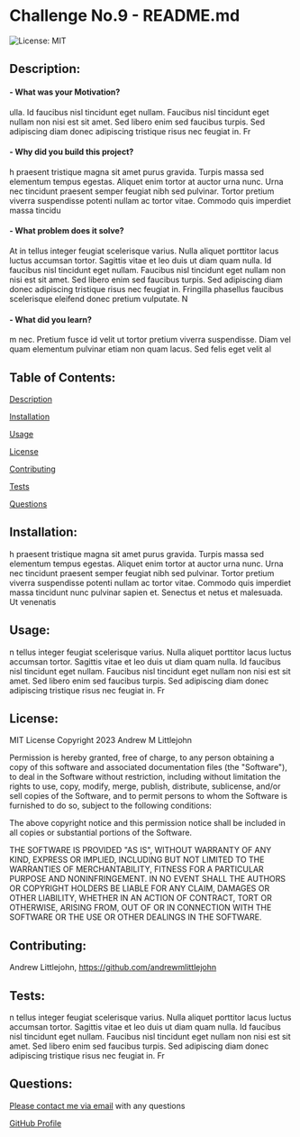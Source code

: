 

# Challenge No.9 - README.md

![License: MIT](https://img.shields.io/badge/License-MIT-yellow.svg)

## Description:

#### - What was your Motivation? 

ulla. Id faucibus nisl tincidunt eget nullam. Faucibus nisl tincidunt eget nullam non nisi est sit amet. Sed libero enim sed faucibus turpis. Sed adipiscing diam donec adipiscing tristique risus nec feugiat in. Fr 

#### - Why did you build this project? 

h praesent tristique magna sit amet purus gravida. Turpis massa sed elementum tempus egestas. Aliquet enim tortor at auctor urna nunc. Urna nec tincidunt praesent semper feugiat nibh sed pulvinar. Tortor pretium viverra suspendisse potenti nullam ac tortor vitae. Commodo quis imperdiet massa tincidu 

#### - What problem does it solve? 

At in tellus integer feugiat scelerisque varius. Nulla aliquet porttitor lacus luctus accumsan tortor. Sagittis vitae et leo duis ut diam quam nulla. Id faucibus nisl tincidunt eget nullam. Faucibus nisl tincidunt eget nullam non nisi est sit amet. Sed libero enim sed faucibus turpis. Sed adipiscing diam donec adipiscing tristique risus nec feugiat in. Fringilla phasellus faucibus scelerisque eleifend donec pretium vulputate. N 

#### - What did you learn? 

m nec. Pretium fusce id velit ut tortor pretium viverra suspendisse. Diam vel quam elementum pulvinar etiam non quam lacus. Sed felis eget velit al 
 

## Table of Contents:

<a href="#description">Description</a> 

<a href="#installation">Installation</a> 

<a href="#usage">Usage</a> 

<a href="#license">License</a> 

<a href="#contributing">Contributing</a> 

<a href="#tests">Tests</a> 

<a href="#questions">Questions</a> 


## Installation:

h praesent tristique magna sit amet purus gravida. Turpis massa sed elementum tempus egestas. Aliquet enim tortor at auctor urna nunc. Urna nec tincidunt praesent semper feugiat nibh sed pulvinar. Tortor pretium viverra suspendisse potenti nullam ac tortor vitae. Commodo quis imperdiet massa tincidunt nunc pulvinar sapien et. Senectus et netus et malesuada. Ut venenatis 

## Usage:

n tellus integer feugiat scelerisque varius. Nulla aliquet porttitor lacus luctus accumsan tortor. Sagittis vitae et leo duis ut diam quam nulla. Id faucibus nisl tincidunt eget nullam. Faucibus nisl tincidunt eget nullam non nisi est sit amet. Sed libero enim sed faucibus turpis. Sed adipiscing diam donec adipiscing tristique risus nec feugiat in. Fr

## License:

MIT License
Copyright 2023 Andrew M Littlejohn

Permission is hereby granted, free of charge, to any person obtaining a copy of this software and associated documentation files (the "Software"), 
to deal in the Software without restriction, including without limitation the rights to use, copy, modify, merge, publish, distribute, sublicense, 
and/or sell copies of the Software, and to permit persons to whom the Software is furnished to do so, subject to the following conditions:

The above copyright notice and this permission notice shall be included in all copies or substantial portions of the Software.

THE SOFTWARE IS PROVIDED "AS IS", WITHOUT WARRANTY OF ANY KIND, EXPRESS OR IMPLIED, INCLUDING BUT NOT LIMITED TO THE WARRANTIES OF MERCHANTABILITY, 
FITNESS FOR A PARTICULAR PURPOSE AND NONINFRINGEMENT. IN NO EVENT SHALL THE AUTHORS OR COPYRIGHT HOLDERS BE LIABLE FOR ANY CLAIM, DAMAGES OR OTHER 
LIABILITY, WHETHER IN AN ACTION OF CONTRACT, TORT OR OTHERWISE, ARISING FROM, OUT OF OR IN CONNECTION WITH THE SOFTWARE OR THE USE OR OTHER DEALINGS 
IN THE SOFTWARE. 

## Contributing:

Andrew Littlejohn, https://github.com/andrewmlittlejohn

## Tests:

n tellus integer feugiat scelerisque varius. Nulla aliquet porttitor lacus luctus accumsan tortor. Sagittis vitae et leo duis ut diam quam nulla. Id faucibus nisl tincidunt eget nullam. Faucibus nisl tincidunt eget nullam non nisi est sit amet. Sed libero enim sed faucibus turpis. Sed adipiscing diam donec adipiscing tristique risus nec feugiat in. Fr

## Questions: 

  
[Please contact me via email](mailto:andrewmlittlejohn@gmail.com) with any questions 


[GitHub Profile](https://github.com/andrewmlittlejohn)

